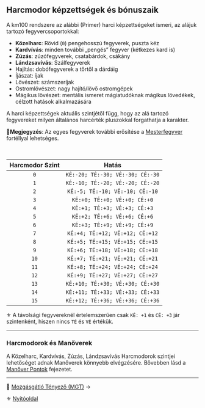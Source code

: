 ## Harcmodor képzettségek és bónuszaik

A km100 rendszere az alábbi (Primer) harci képzettségeket ismeri, az alájuk tartozó fegyvercsoportokkal:

- **Közelharc**: Rövid (`0`) pengehosszú fegyverek, puszta kéz
- **Kardvívás**: minden további „pengés” fegyver (kétkezes kard is)
- **Zúzás**: zúzófegyverek, csatabárdok, csákány
- **Lándzsavívás**: Szálfegyverek
- Hajítás: dobófegyverek a tőrtől a dárdáig
- Íjászat: íjak
- Lövészet: számszeríjak
- Ostromlövészet: nagy hajító/lövő ostromgépek
- Mágikus lövészet: mentális ismeret mágiatudóknak mágikus lövedékek, célzott hatások alkalmazására

A harci képzettségek aktuális szintjétől függ, hogy az alá tartozó fegyvereket milyen általános harcérték pluszokkal forgathatja a karakter.

🔆**Megjegyzés**: Az egyes fegyverek további erősítése a [Mesterfegyver](fortelyok.harci/mesterfegyver.md) fortéllyal lehetséges.

<br />

<!-- tag: md_table_harcmodor_kepzettseg_bonuszok_start -->

| Harcmodor Szint |              Hatás               |
|:---------------:|:--------------------------------:|
|       `0`       | `KÉ:-20; TÉ:-30; VÉ:-30; CÉ:-30` |
|       `1`       | `KÉ:-10; TÉ:-20; VÉ:-20; CÉ:-20` |
|       `2`       | `KÉ:-5; TÉ:-10; VÉ:-10; CÉ:-10`  |
|       `3`       |   `KÉ:+0; TÉ:+0; VÉ:+0; CÉ:+0`   |
|       `4`       |   `KÉ:+1; TÉ:+3; VÉ:+3; CÉ:+3`   |
|       `5`       |   `KÉ:+2; TÉ:+6; VÉ:+6; CÉ:+6`   |
|       `6`       |   `KÉ:+3; TÉ:+9; VÉ:+9; CÉ:+9`   |
|       `7`       | `KÉ:+4; TÉ:+12; VÉ:+12; CÉ:+12`  |
|       `8`       | `KÉ:+5; TÉ:+15; VÉ:+15; CÉ:+15`  |
|       `9`       | `KÉ:+6; TÉ:+18; VÉ:+18; CÉ:+18`  |
|      `10`       | `KÉ:+7; TÉ:+21; VÉ:+21; CÉ:+21`  |
|      `11`       | `KÉ:+8; TÉ:+24; VÉ:+24; CÉ:+24`  |
|      `12`       | `KÉ:+9; TÉ:+27; VÉ:+27; CÉ:+27`  |
|      `13`       | `KÉ:+10; TÉ:+30; VÉ:+30; CÉ:+30` |
|      `14`       | `KÉ:+11; TÉ:+33; VÉ:+33; CÉ:+33` |
|      `15`       | `KÉ:+12; TÉ:+36; VÉ:+36; CÉ:+36` |

<!-- tag: md_table_harcmodor_kepzettseg_bonuszok_end -->

⚜️ A távolsági fegyvereknél értelemszerűen csak `KÉ: +1` és `CÉ: +3` jár szintenként, hiszen nincs `TÉ` és `VÉ` értékük.

---
### Harcmodorok és Manőverek

A Közelharc, Kardvívás, Zúzás, Lándzsavívás Harcmodorok szintjei lehetőséget adnak Manőverek könnyebb elvégzésére. Bővebben lásd a [Manőver Pontok](066_02_manover_pontok.md) fejezetet.

---

🔗 [Mozgásgátló Tényező (MGT)](062_03_mgt.md) →

⚜️ [Nyitóoldal](start.md#6-harcrendszer-%EF%B8%8F)
